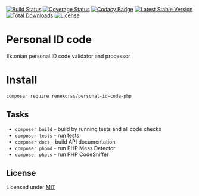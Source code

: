 [![Build Status](https://travis-ci.org/renekorss/personal-id-code-php.svg?branch=master)](https://travis-ci.org/renekorss/personal-id-code-php)
[![Coverage Status](https://coveralls.io/repos/renekorss/personal-id-code-php/badge.svg?branch=master&service=github)](https://coveralls.io/github/renekorss/personal-id-code-php?branch=master)
[![Codacy Badge](https://api.codacy.com/project/badge/Grade/634a0a6cf7c84e74aeedb2989bc299c5)](https://www.codacy.com/app/renekorss/personal-id-code-php?utm_source=github.com&amp;utm_medium=referral&amp;utm_content=renekorss/personal-id-code-php&amp;utm_campaign=Badge_Grade)
[![Latest Stable Version](https://poser.pugx.org/renekorss/personal-id-code-php/v/stable)](https://packagist.org/packages/renekorss/personal-id-code-php)
[![Total Downloads](https://poser.pugx.org/renekorss/personal-id-code-php/downloads)](https://packagist.org/packages/renekorss/personal-id-code-php)
[![License](https://img.shields.io/badge/license-MIT-blue.svg)](LICENSE)

# Personal ID code
Estonian personal ID code validator and processor

# Install 

````bash
composer require renekorss/personal-id-code-php
````

## Tasks

- `composer build` - build by running tests and all code checks
- `composer tests` - run tests
- `composer docs` - build API documentation
- `composer phpmd` - run PHP Mess Detector
- `composer phpcs` - run PHP CodeSniffer

## License

Licensed under [MIT](LICENSE)
